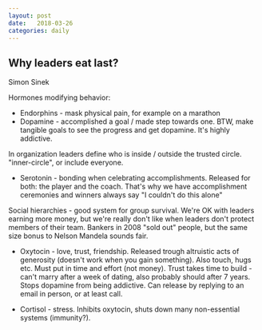 ```yaml
---
layout: post
date:   2018-03-26
categories: daily
---
```


## Why leaders eat last?
Simon Sinek

Hormones modifying behavior:
- Endorphins - mask physical pain, for example on a marathon
- Dopamine - accomplished a goal / made step towards one. BTW, make tangible goals to see the progress and get dopamine. It's highly addictive.

In organization leaders define who is inside / outside the trusted circle. "inner-circle", or include everyone.

- Serotonin - bonding when celebrating accomplishments. Released for both: the player and the coach. That's why we have accomplishment ceremonies and winners always say "I couldn't do this alone"

Social hierarchies - good system for group survival. We're OK with leaders earning more money, but we're really don't like when leaders don't protect members of their team. Bankers in 2008 "sold out" people, but the same size bonus to Nelson Mandela sounds fair.

- Oxytocin - love, trust, friendship. Released trough altruistic acts of generosity (doesn't work when you gain something). Also touch, hugs etc. Must put in time and effort (not money). Trust takes time to build - can't marry after a week of dating, also probably should after 7 years. Stops dopamine from being addictive.
Can release by replying to an email in person, or at least call.

- Cortisol - stress. Inhibits oxytocin, shuts down many non-essential systems (immunity?).
